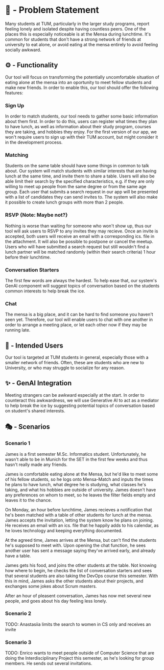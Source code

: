 # 🍲 - Problem Statement

Many students at TUM, particularly in the larger study programs, report feeling lonely and isolated despite having countless peers. One of the places this is especially noticeable is at the Mensa during lunchtime. It's common for students that don't have a strong network of friends at university to eat alone, or avoid eating at the mensa entirely to avoid feeling socially awkward.

## ⚙️ - Functionality

Our tool will focus on transforming the potentially uncomfortable situation of eating alone at the mensa into an oportunity to meet fellow students and make new friends. In order to enable this, our tool should offer the following features:

### Sign Up
In order to match students, our tool needs to gather some basic information about them first. In order to do this, users can register what times they plan to have lunch, as well as information about their study program, courses they are taking, and hobbies they enjoy. For the first version of our app, we won't require users to sign up with their TUM account, but might consider it in the development process.

### Matching
Students on the same table should have some things in common to talk about. Our system will match students with similar interests that are having lunch at the same time, and invite them to share a table. Users will also be able limit their search by the specified characteristics, e.g. if they are only willing to meet up people from the same degree or from the same age group. Each user that submits a search request in our app will be presented with a list of candidates they can send invites to. The system will also make it possible to create lunch groups with more than 2 people. 

### RSVP {Note: Maybe not?}
Nothing is worse than waiting for someone who won't show up, thus our tool will ask users to RSVP to any invites they may recieve. Once an invite is accepted, both users will receive an email with a corresponding ics. file in the attachment. It will also be possible to postpone or cancel the meetup. Users who will have submitted a search request but still wouldn't find a lunch partner will be matched randomly (within their search criteria) 1 hour before their lunchtime.

### Conversation Starters
The first few words are always the hardest. To help ease that, our system's GenAI component will suggest topics of conversation based on the students common interests to help break the ice.

### Chat
The mensa is a big place, and it can be hard to find someone you haven't seen yet. Therefore, our tool will enable users to chat with one another in order to arrange a meeting place, or let each other now if they may be running late.

## 🤸 - Intended Users

Our tool is targeted at TUM students in general, especially those with a smaller network of friends. Often, these are students who are new to University, or who may struggle to socialize for any reason.

## ✨ - GenAI Integration

Meeting strangers can be awkward especially at the start. In order to counteract this awkwardness, we will use Generative AI to act as a mediator to help break the ice by suggesting potential topics of conversation based on student's shared interests. 

## 🎭 - Scenarios

### Scenario 1
James is a first semester M.Sc. Informatics student. Unfortunately, he wasn't able to be in Munich for the SET in the first few weeks and thus hasn't really made any friends.

James is comfortable eating alone at the Mensa, but he'd like to meet some of his fellow students, so he logs onto Mensa-Match and inputs the times he plans to have lunch, what degree he is studying, what classes he's taking, and what his hobbies are outside of university. James doesn't have any preferences on whom to meet, so he leaves the filter fields empty and leaves it to the chance.

On Monday, an hour before lunchtime, James recieves a notification that he's been matched with a table of other students for lunch at the mensa. James accepts the invitation, letting the system know he plans on joining. He receives an email with an ics. file that he happily adds to his calendar, as he loves technology and keeping everything documented.

At the agreed time, James arrives at the Mensa, but can't find the students he's supposed to meet with. Upon opening the chat function, he sees another user has sent a message saying they've arrived early, and already have a table.

James gets his food, and joins the other students at the table. Not knowing how where to begin, he checks the list of conversation starters and sees that several students are also taking the DevOps course this semester. With this in mind, James asks the other students about their projects, and exchanges some jokes about Scrum masters.

After an hour of pleasent conversation, James has now met several new people, and goes about his day feeling less lonely.

### Scenario 2
TODO: Anastasiia limits the search to women in CS only and receives an invite

### Scenario 3
TODO: Enrico wants to meet people outside of Computer Science that are doing the Interdisciplinary Project this semester, as he's looking for group members. He sends out several invitations. 
